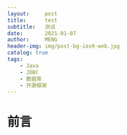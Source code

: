 ```yaml
---
layout:     post
title:      test
subtitle:   测试
date:       2021-01-07
author:     MENG
header-img: img/post-bg-ios9-web.jpg
catalog: true
tags:
    - Java
    - JDBC
    - 数据库
    - 开源框架
---
```

# 前言

